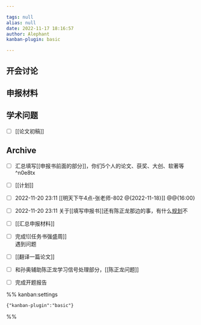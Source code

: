 ```yaml
---

tags: null
alias: null
date: 2022-11-17 18:16:57
author: Alephant
kanban-plugin: basic

---
```


## 开会讨论



## 申报材料



## 学术问题

- [ ] [[论文初稿]]


## Archive

- [ ] 汇总填写[[申报书前面的部分]]，你们5个人的论文、获奖、大创、软著等 ^n0e8tx
- [ ] [[计划]]
- [ ] 2022-11-20 23:11 [[明天下午4点-张老师-802 @{2022-11-18}]] @@{16:00}
- [ ] 2022-11-20 23:11 关于[[填写申报书]]还有陈正龙那边的事，有什么[规划](计划)不
- [ ] [[汇总申报材料]]
- [ ] 完成![[任务书强盛周]] <br>遇到问题
- [ ] [[翻译一篇论文]]
- [ ] 和孙奥辅助陈正龙学习信号处理部分，[[陈正龙问题]]
- [ ] 完成开题报告




%% kanban:settings
```
{"kanban-plugin":"basic"}
```
%%